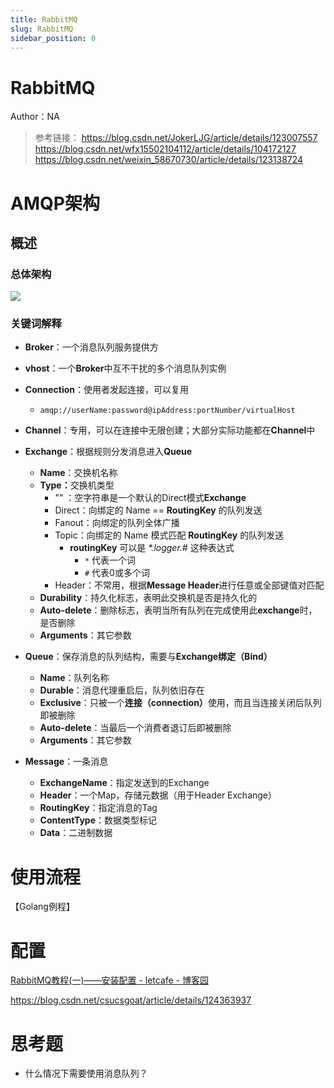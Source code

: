 ```yaml
---
title: RabbitMQ
slug: RabbitMQ
sidebar_position: 0
---
```



# RabbitMQ

Author：NA

> 参考链接：
> https://blog.csdn.net/JokerLJG/article/details/123007557
> https://blog.csdn.net/wfx15502104112/article/details/104172127
> https://blog.csdn.net/weixin_58670730/article/details/123138724

# AMQP架构

## 概述

### 总体架构

![](/assets/KGJHbclcPopl1Dx7NRDcUPYvnof.png)

### 关键词解释

- <b>Broker</b>：一个消息队列服务提供方
- <b>vhost</b>：一个<b>Broker</b>中互不干扰的多个消息队列实例
- <b>Connection</b>：使用者发起连接，可以复用
    - `amqp://userName:password@ipAddress:portNumber/virtualHost`

- <b>Channel</b>：专用，可以在连接中无限创建；大部分实际功能都在<b>Channel</b>中
- <b>Exchange</b>：根据规则分发消息进入<b>Queue</b>
    - <b>Name</b>：交换机名称
    - <b>Type：</b>交换机类型
        - "" ：空字符串是一个默认的Direct模式<b>Exchange</b>
        - Direct：向绑定的 Name == <b>RoutingKey</b> 的队列发送
        - Fanout：向绑定的队列全体广播
        - Topic：向绑定的 Name 模式匹配 <b>RoutingKey</b> 的队列发送
            - <b>routingKey</b> 可以是 <em>*.logger.#</em> 这种表达式
                - `*` 代表一个词
                - `#` 代表0或多个词
        - Header：不常用，根据<b>Message Header</b>进行任意或全部键值对匹配
    - <b>Durability</b>：持久化标志，表明此交换机是否是持久化的
    - <b>Auto-delete</b>：删除标志，表明当所有队列在完成使用此<b>exchange</b>时，是否删除
    - <b>Arguments</b>：其它参数

- <b>Queue</b>：保存消息的队列结构，需要与<b>Exchange绑定（Bind）</b>
    - <b>Name</b>：队列名称
    - <b>Durable</b>：消息代理重启后，队列依旧存在
    - <b>Exclusive</b>：只被一个<b>连接（connection）</b>使用，而且当连接关闭后队列即被删除
    - <b>Auto-delete</b>：当最后一个消费者退订后即被删除
    - <b>Arguments</b>：其它参数

- <b>Message</b>：一条消息
    - <b>ExchangeName</b>：指定发送到的Exchange
    - <b>Header</b>：一个Map，存储元数据（用于Header Exchange）
    - <b>RoutingKey</b>：指定消息的Tag
    - <b>ContentType</b>：数据类型标记
    - <b>Data</b>：二进制数据

# 使用流程

【Golang例程】

# 配置

[RabbitMQ教程(一)——安装配置 - letcafe - 博客园](https://www.cnblogs.com/letcafe/p/rabbitmq1.html)

https://blog.csdn.net/csucsgoat/article/details/124363937

# 思考题

- 什么情况下需要使用消息队列？


